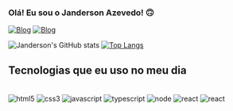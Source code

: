 
### Olá! Eu sou o Janderson Azevedo! 🙃

[![Blog](https://img.shields.io/badge/LinkedIn-0077B5?style=for-the-badge&logo=linkedin&logoColor=white)](https://www.linkedin.com/in/jandersonazevedo/)
[![Blog](https://img.shields.io/badge/Gmail-D14836?style=for-the-badge&logo=gmail&logoColor=white)](mailto:jjandersonazevedo@gmail.com)

![Janderson's GitHub stats](https://github-readme-stats.vercel.app/api?username=jandersonazevedo&show_icons=true&theme=dark) [![Top Langs](https://github-readme-stats.vercel.app/api/top-langs/?username=jandersonazevedo)](https://github.com/anuraghazra/github-readme-stats)


## Tecnologias que eu uso no meu dia

<div style="display: inline-block"><br/>
    <img align="center" alt="html5" src="https://img.shields.io/badge/HTML5-E34F26?style=for-the-badge&logo=html5&logoColor=white">
    <img align="center" alt="css3" src="https://img.shields.io/badge/CSS3-1572B6?style=for-the-badge&logo=css3&logoColor=white">
    <img align="center" alt="javascript" src="https://img.shields.io/badge/JavaScript-F7DF1E?style=for-the-badge&logo=javascript&logoColor=black">
    <img align="center" alt="typescript" src="https://img.shields.io/badge/TypeScript-007ACC?style=for-the-badge&logo=typescript&logoColor=white">
    <img align="center" alt="node" src="https://img.shields.io/badge/Node.js-43853D?style=for-the-badge&logo=node.js&logoColor=white">
    <img align="center" alt="react" src="https://img.shields.io/badge/React-20232A?style=for-the-badge&logo=react&logoColor=61DAFB">
    <img align="center" alt="react" src="https://img.shields.io/badge/Java-ED8B00?style=for-the-badge&logo=java&logoColor=white">
</div>
